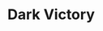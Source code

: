 ---
title: Dark Victory
year: 1941
opening_date: 1941-01-21
closing_date: 1941-01-24
layout: productions
image:
image_caption:
image_credit:
playbill: 
category: 
details:
  Theatre: Theatre Jacksonville
  Venue: Little Theatre
cast:
  Miss Jenny: Anna Crocker
  Miss Wainwright: Bernice Klepper
  Josie: Elizabeth Hulett
  Postman: George Spelvin
  Bill Ewing: Hall Harris
  Dr. Parsons: John F. Crocker
  Connie Ewing: Katherine Chaffee
  Michael: Lowell Clucas
  Judith Traherne: Margaret Hunter
  Alden Blaine: Martha Pace Livesay
  Janette Borden: Mildred Carswell
  Dr. Frederick Steele: Raymond C. Winstead
  Leslie Clarke: Richard Hollahan
crew:
  Technical Director: Alex Pillsbury
  Stage Manager: Charles Roberts
  Director: Edward J. Crowley
  Assistant to Director: Eleonor Edwards
  Crew Assistant:
    - Eleonor Edwards
    - Hall Harris
    - Harold Hornbeak
    - Jesse Hoagland
    - John Temple Gilmer
    - Malcolm Hoagland
    - Mildred Carswell
    - Pol Delgado
  Props: Kay Godshalk
orchestra:
external_links:
---